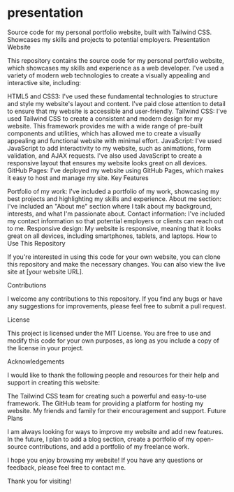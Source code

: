 # presentation
Source code for my personal portfolio website, built with Tailwind CSS. Showcases my skills and projects to potential employers.
Presentation Website

This repository contains the source code for my personal portfolio website, which showcases my skills and experience as a web developer. I've used a variety of modern web technologies to create a visually appealing and interactive site, including:

HTML5 and CSS3: I've used these fundamental technologies to structure and style my website's layout and content. I've paid close attention to detail to ensure that my website is accessible and user-friendly.
Tailwind CSS: I've used Tailwind CSS to create a consistent and modern design for my website. This framework provides me with a wide range of pre-built components and utilities, which has allowed me to create a visually appealing and functional website with minimal effort.
JavaScript: I've used JavaScript to add interactivity to my website, such as animations, form validation, and AJAX requests. I've also used JavaScript to create a responsive layout that ensures my website looks great on all devices.
GitHub Pages: I've deployed my website using GitHub Pages, which makes it easy to host and manage my site.
Key Features

Portfolio of my work: I've included a portfolio of my work, showcasing my best projects and highlighting my skills and experience.
About me section: I've included an "About me" section where I talk about my background, interests, and what I'm passionate about.
Contact information: I've included my contact information so that potential employers or clients can reach out to me.
Responsive design: My website is responsive, meaning that it looks great on all devices, including smartphones, tablets, and laptops.
How to Use This Repository

If you're interested in using this code for your own website, you can clone this repository and make the necessary changes. You can also view the live site at [your website URL].

Contributions

I welcome any contributions to this repository. If you find any bugs or have any suggestions for improvements, please feel free to submit a pull request.

License

This project is licensed under the MIT License. You are free to use and modify this code for your own purposes, as long as you include a copy of the license in your project.   

Acknowledgements

I would like to thank the following people and resources for their help and support in creating this website:

The Tailwind CSS team for creating such a powerful and easy-to-use framework.
The GitHub team for providing a platform for hosting my website.
My friends and family for their encouragement and support.
Future Plans

I am always looking for ways to improve my website and add new features. In the future, I plan to add a blog section, create a portfolio of my open-source contributions, and add a portfolio of my freelance work.

I hope you enjoy browsing my website! If you have any questions or feedback, please feel free to contact me.

Thank you for visiting!